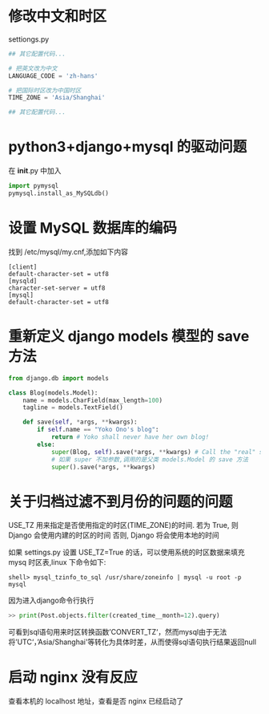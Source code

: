 # 修改中文和时区
settiongs.py
```python
## 其它配置代码...

# 把英文改为中文
LANGUAGE_CODE = 'zh-hans'

# 把国际时区改为中国时区
TIME_ZONE = 'Asia/Shanghai'

## 其它配置代码...
```

# python3+django+mysql 的驱动问题

在 __init__.py 中加入
```python
import pymysql
pymysql.install_as_MySQLdb()
```

# 设置 MySQL 数据库的编码

找到 /etc/mysql/my.cnf,添加如下内容
```
[client]
default-character-set = utf8
[mysqld]
character-set-server = utf8
[mysql]
default-character-set = utf8
```

# 重新定义 django models 模型的 save 方法

```python
from django.db import models

class Blog(models.Model):
    name = models.CharField(max_length=100)
    tagline = models.TextField()

    def save(self, *args, **kwargs):
        if self.name == "Yoko Ono's blog":
            return # Yoko shall never have her own blog!
        else:
            super(Blog, self).save(*args, **kwargs) # Call the "real" save() method.
            # 如果 super 不加参数,调用的是父类 models.Model 的 save 方法
            super().save(*args, **kwargs)
```

# 关于归档过滤不到月份的问题的问题
USE_TZ 用来指定是否使用指定的时区(TIME_ZONE)的时间. 若为 True, 则Django 会使用内建的时区的时间 否则, Django 将会使用本地的时间

如果 settings.py 设置 USE_TZ=True 的话，可以使用系统的时区数据来填充 mysq 时区表,linux 下命令如下:
```shell
shell> mysql_tzinfo_to_sql /usr/share/zoneinfo | mysql -u root -p mysql
```

因为进入django命令行执行
```python
>> print(Post.objects.filter(created_time__month=12).query)
```
可看到sql语句用来时区转换函数’CONVERT_TZ‘，然而mysql由于无法将’UTC‘，’Asia/Shanghai'等转化为具体时差，从而使得sql语句执行结果返回null

# 启动 nginx 没有反应
查看本机的 localhost 地址，查看是否 nginx 已经启动了
